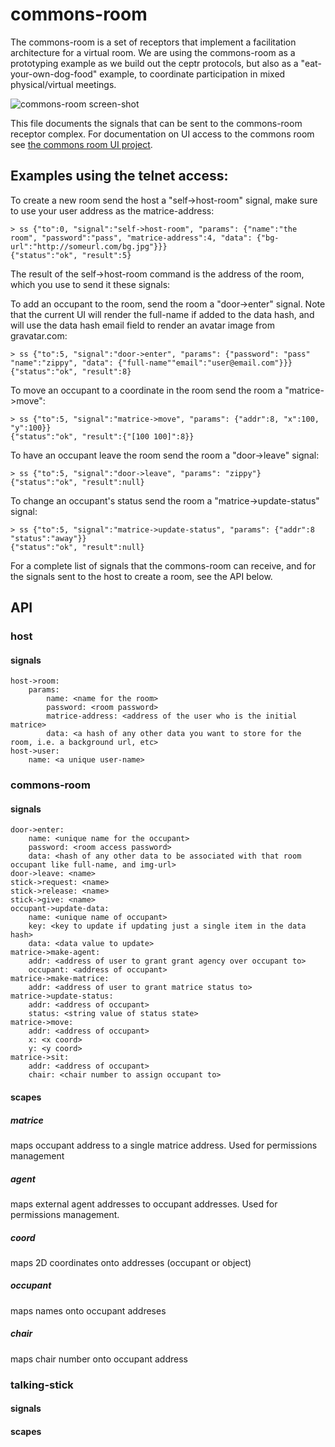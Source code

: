 # commons-room

The commons-room is a set of receptors that implement a facilitation architecture for a virtual room.  We are using the commons-room as a prototyping example as we build out the ceptr protocols, but also as a "eat-your-own-dog-food" example, to coordinate participation in mixed physical/virtual meetings.

![commons-room screen-shot](https://img.skitch.com/20110523-q1sgujimdwp5x6h5r4qmr21r8w.jpg)

This file documents the signals that can be sent to the commons-room receptor complex.  For documentation on UI access to the commons room see [the commons room UI project](https://github.com/metacurrency/Commons-Room-UI).

## Examples using the telnet access:

To create a new room send the host a "self->host-room" signal, make sure to use your user address as the matrice-address:

    > ss {"to":0, "signal":"self->host-room", "params": {"name":"the room", "password":"pass", "matrice-address":4, "data": {"bg-url":"http://someurl.com/bg.jpg"}}}
    {"status":"ok", "result":5}

The result of the self->host-room command is the address of the room, which you use to send it these signals:

To add an occupant to the room, send the room a "door->enter" signal.  Note that the current UI will render the full-name if added to the data hash, and will use the data hash email field to render an avatar image from gravatar.com:

    > ss {"to":5, "signal":"door->enter", "params": {"password": "pass" "name":"zippy", "data": {"full-name""email":"user@email.com"}}}
    {"status":"ok", "result":8}

To move an occupant to a coordinate in the room send the room a "matrice->move":

    > ss {"to":5, "signal":"matrice->move", "params": {"addr":8, "x":100, "y":100}}
    {"status":"ok", "result":{"[100 100]":8}}

To have an occupant leave the room send the room a "door->leave" signal:

    > ss {"to":5, "signal":"door->leave", "params": "zippy"}
    {"status":"ok", "result":null}

To change an occupant's status send the room a "matrice->update-status" signal:

    > ss {"to":5, "signal":"matrice->update-status", "params": {"addr":8 "status":"away"}}
    {"status":"ok", "result":null}

For a complete list of signals that the commons-room can receive, and
for the signals sent to the host to create a room, see the API below.
  

## API

### host
#### signals
    host->room:
        params:
            name: <name for the room>
            password: <room password>
            matrice-address: <address of the user who is the initial matrice>
            data: <a hash of any other data you want to store for the room, i.e. a background url, etc>               
    host->user:
        name: <a unique user-name>

### commons-room
#### signals
    door->enter:
        name: <unique name for the occupant>
        password: <room access password>
        data: <hash of any other data to be associated with that room occupant like full-name, and img-url>
    door->leave: <name>
    stick->request: <name>
    stick->release: <name>
    stick->give: <name>
    occupant->update-data:
        name: <unique name of occupant>
        key: <key to update if updating just a single item in the data hash>
        data: <data value to update>
    matrice->make-agent:
        addr: <address of user to grant grant agency over occupant to>
        occupant: <address of occupant>
    matrice->make-matrice:
        addr: <address of user to grant matrice status to>
    matrice->update-status:
        addr: <address of occupant>
        status: <string value of status state>
    matrice->move: 
        addr: <address of occupant>
        x: <x coord>
        y: <y coord>
    matrice->sit:
        addr: <address of occupant>
        chair: <chair number to assign occupant to>

#### scapes

##### matrice
maps occupant address to a single matrice address.  Used for permissions management

##### agent
maps external agent addresses to occupant addresses.  Used for permissions management.

##### coord
maps 2D coordinates onto addresses (occupant or object)

##### occupant
maps names onto occupant addreses

##### chair
maps chair number onto occupant address

### talking-stick
#### signals
#### scapes
